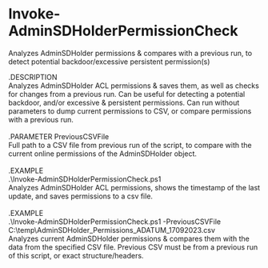 # Invoke-AdminSDHolderPermissionCheck
Analyzes AdminSDHolder permissions &amp; compares with a previous run, to detect potential backdoor/excessive persistent permission(s)

.DESCRIPTION<br>
Analyzes AdminSDHolder ACL permissions & saves them, as well as checks for changes from a previous run. 
Can be useful for detecting a potential backdoor, and/or excessive & persistent permissions.
Can run without parameters to dump current permissions to CSV, or compare permissions with a previous run.
<br><br>
.PARAMETER PreviousCSVFile<br>
Full path to a CSV file from previous run of the script, to compare with the current online permissions of the AdminSDHolder object.
<br><br>
.EXAMPLE<br>
.\Invoke-AdminSDHolderPermissionCheck.ps1<br>
Analyzes AdminSDHolder ACL permissions, shows the timestamp of the last update, and saves permissions to a csv file.
<br><br>
.EXAMPLE<br>
.\Invoke-AdminSDHolderPermissionCheck.ps1 -PreviousCSVFile C:\temp\AdminSDHolder_Permissions_ADATUM_17092023.csv<br>
Analyzes current AdminSDHolder permissions & compares them with the data from the specified CSV file. Previous CSV must be from a previous run of this script, or exact structure/headers.
